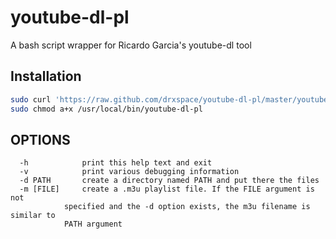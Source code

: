 youtube-dl-pl
=============
A bash script wrapper for Ricardo Garcia's youtube-dl tool

Installation
------------
```bash
sudo curl 'https://raw.github.com/drxspace/youtube-dl-pl/master/youtube-dl-pl' -o /usr/local/bin/youtube-dl-pl
sudo chmod a+x /usr/local/bin/youtube-dl-pl
```

OPTIONS
-------
```
  -h			print this help text and exit
  -v			print various debugging information
  -d PATH		create a directory named PATH and put there the files
  -m [FILE]		create a .m3u playlist file. If the FILE argument is not
			specified and the -d option exists, the m3u filename is similar to
			PATH argument
```
[Ricardo Garcia's youtube-dl]:https://github.com/rg3/youtube-dl
